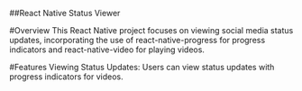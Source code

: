 ##React Native Status Viewer

#Overview
This React Native project focuses on viewing social media status updates, incorporating the use of react-native-progress for progress indicators and react-native-video for playing videos.

#Features
Viewing Status Updates: Users can view status updates with progress indicators for videos.
